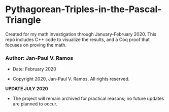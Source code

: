 # Pythagorean-Triples-in-the-Pascal-Triangle

Created for my math investigation through January-February 2020. This repo includes C++ code to visualize the results, 
and a Coq proof that focuses on proving the math.


### Author: Jan-Paul V. Ramos

- Date: February 2020

- Copyright 2020, Jan-Paul V. Ramos, All rights reserved.



**UPDATE JULY 2020**
- The project will remain archived for practical reasons; no future updates are planned to occur.
